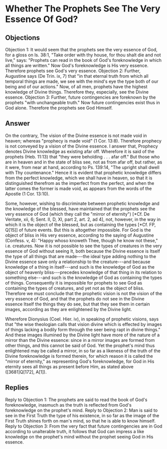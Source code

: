 # Whether The Prophets See The Very Essence Of God?
## Objections
Objection 1: It would seem that the prophets see the very essence of God, for a gloss on Is. 38:1, "Take order with thy house, for thou shalt die and not live," says: "Prophets can read in the book of God's foreknowledge in which all things are written." Now God's foreknowledge is His very essence. Therefore prophets see God's very essence.
Objection 2: Further, Augustine says (De Trin. ix, 7) that "in that eternal truth from which all temporal things are made, we see with the mind's eye the type both of our being and of our actions." Now, of all men, prophets have the highest knowledge of Divine things. Therefore they, especially, see the Divine essence.
Objection 3: Further, future contingencies are foreknown by the prophets "with unchangeable truth." Now future contingencies exist thus in God alone. Therefore the prophets see God Himself.
## Answer
On the contrary, The vision of the Divine essence is not made void in heaven; whereas "prophecy is made void" (1 Cor. 13:8). Therefore prophecy is not conveyed by a vision of the Divine essence.
I answer that, Prophecy denotes Divine knowledge as existing afar off. Wherefore it is said of the prophets (Heb. 11:13) that "they were beholding . . . afar off." But those who are in heaven and in the state of bliss see, not as from afar off, but rather, as it were, from near at hand, according to Ps. 139:14, "The upright shall dwell with Thy countenance." Hence it is evident that prophetic knowledge differs from the perfect knowledge, which we shall have in heaven, so that it is distinguished therefrom as the imperfect from the perfect, and when the latter comes the former is made void, as appears from the words of the Apostle (1 Cor. 13:10).

Some, however, wishing to discriminate between prophetic knowledge and the knowledge of the blessed, have maintained that the prophets see the very essence of God (which they call the "mirror of eternity") [*Cf. De Veritate, xii, 6; Sent. II, D, XI, part 2, art. 2, ad 4], not, however, in the way in which it is the object of the blessed, but as containing the types [*Cf. FP, Q[15]] of future events. But this is altogether impossible. For God is the object of bliss in His very essence, according to the saying of Augustine (Confess. v, 4): "Happy whoso knoweth Thee, though he know not these," i.e. creatures. Now it is not possible to see the types of creatures in the very essence of God without seeing It, both because the Divine essence is Itself the type of all things that are made---the ideal type adding nothing to the Divine essence save only a relationship to the creature---and because knowledge of a thing in itself---and such is the knowledge of God as the object of heavenly bliss---precedes knowledge of that thing in its relation to something else---and such is the knowledge of God as containing the types of things. Consequently it is impossible for prophets to see God as containing the types of creatures, and yet not as the object of bliss. Therefore we must conclude that the prophetic vision is not the vision of the very essence of God, and that the prophets do not see in the Divine essence Itself the things they do see, but that they see them in certain images, according as they are enlightened by the Divine light.

Wherefore Dionysius (Coel. Hier. iv), in speaking of prophetic visions, says that "the wise theologian calls that vision divine which is effected by images of things lacking a bodily form through the seer being rapt in divine things." And these images illumined by the Divine light have more of the nature of a mirror than the Divine essence: since in a mirror images are formed from other things, and this cannot be said of God. Yet the prophet's mind thus enlightened may be called a mirror, in so far as a likeness of the truth of the Divine foreknowledge is formed therein, for which reason it is called the "mirror of eternity," as representing God's foreknowledge, for God in His eternity sees all things as present before Him, as stated above ([3681]Q[172], A[1]).
## Replies
Reply to Objection 1: The prophets are said to read the book of God's foreknowledge, inasmuch as the truth is reflected from God's foreknowledge on the prophet's mind.
Reply to Objection 2: Man is said to see in the First Truth the type of his existence, in so far as the image of the First Truth shines forth on man's mind, so that he is able to know himself.
Reply to Objection 3: From the very fact that future contingencies are in God according to unalterable truth, it follows that God can impress a like knowledge on the prophet's mind without the prophet seeing God in His essence.